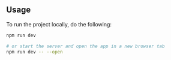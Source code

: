 ## Usage

To run the project locally, do the following:

```bash
npm run dev

# or start the server and open the app in a new browser tab
npm run dev -- --open
```
